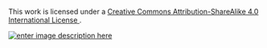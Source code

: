This work is licensed under a [Creative Commons Attribution-ShareAlike 4.0 International License ](http://creativecommons.org/licenses/by-sa/4.0/).



[![enter image description here](https://i.creativecommons.org/l/by-sa/4.0/80x15.png) ](http://creativecommons.org/licenses/by-sa/4.0/)